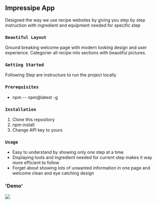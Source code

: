 ## Impressipe App

Designed the way we use recipe websites by giving you step by step instruction with ingredient and equipment needed for specific step

### `Beautiful Layout`

Ground breaking welcome page with modern looking design and user experience. Categorier all recipe into sections with beautiful pictures.

### `Getting Started`

Following Step are instructure to run the project locally

### `Prerequisites`

- npm
 -- npm@latest -g

### `Installation`

1. Clone this repository
2. npm install
3. Change API key to yours

### `Usage`

- Easy to understand by showing only one step at a time
- Displaying tools and ingredient needed for current step makes it way more efficient to follow
- Forget about showing lots of unwanted information in one page and welcome clean and eye catching design

### 'Demo'
![](demo.gif)


